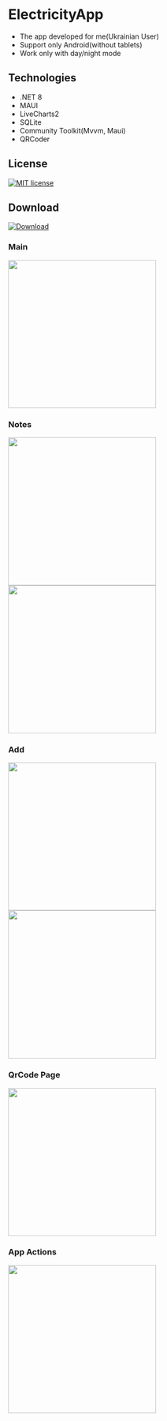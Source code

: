 # ElectricityApp
- The app developed for me(Ukrainian User)
- Support only Android(without tablets)
- Work only with day/night mode

## Technologies
- .NET 8
- MAUI
- LiveCharts2
- SQLite
- Community Toolkit(Mvvm, Maui)
- QRCoder

## License
[![MIT license](https://img.shields.io/badge/License-MIT-green.svg)](https://github.com/VitaliiVoitovych/ElectricityApp/blob/master/LICENSE.txt)

## Download
[![Download](https://img.shields.io/badge/Download-238636)](https://github.com/VitaliiVoitovych/ElectricityApp/releases)

### Main
<img  src="/Screenshots/main.jpg" width="300">

### Notes
<img  src="/Screenshots/notes.jpg" width="300">
<img  src="/Screenshots/notes2.jpg" width="300">

### Add
<img  src="/Screenshots/add.jpg" width="300">
<img  src="/Screenshots/date_picker.jpg" width="300">

### QrCode Page
<img src="/Screenshots/qr_code_popup.jpg" width="300">

### App Actions
<img src="/Screenshots/app_actions.jpg" width="300">